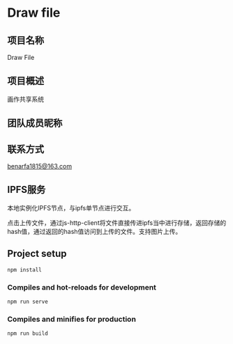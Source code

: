 # Draw file

## 项目名称

Draw File

## 项目概述

画作共享系统
## 团队成员昵称



## 联系方式

benarfa1815@163.com

## IPFS服务

本地实例化IPFS节点，与ipfs单节点进行交互。

点击上传文件，通过js-http-client将文件直接传进ipfs当中进行存储，返回存储的hash值，通过返回的hash值访问到上传的文件。支持图片上传。

## Project setup

```
npm install
```

### Compiles and hot-reloads for development
```
npm run serve
```

### Compiles and minifies for production
```
npm run build
```